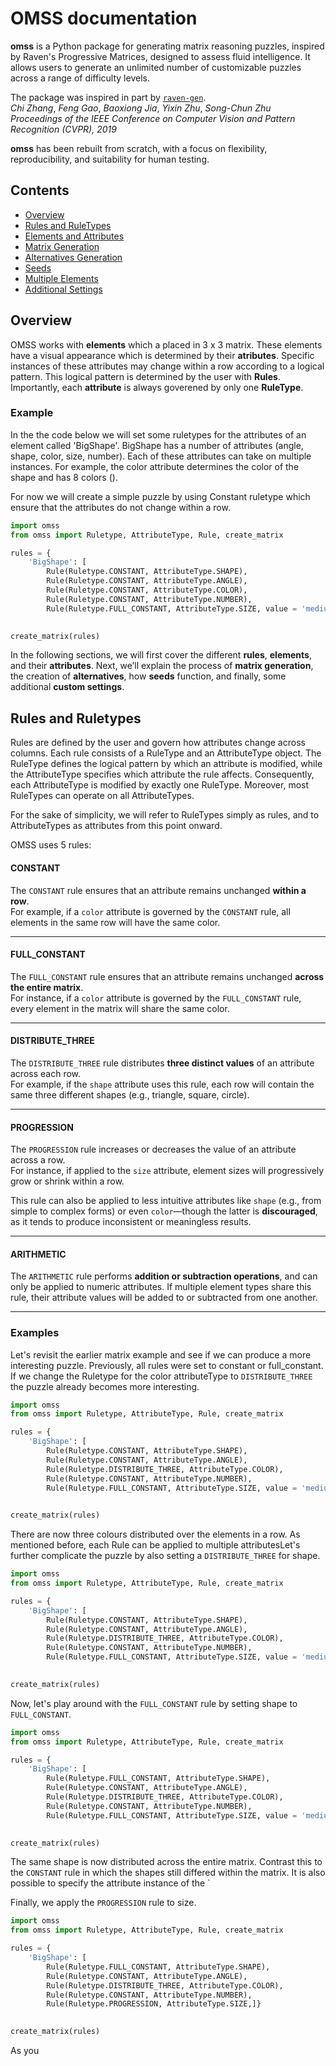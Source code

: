 
# OMSS documentation

**omss** is a Python package for generating matrix reasoning puzzles, inspired by Raven's Progressive Matrices, designed to assess fluid intelligence. It allows users to generate an unlimited number of customizable puzzles across a range of difficulty levels. 

The package was inspired in part by [`raven-gen`](https://github.com/shlomenu/raven-gen).  
*Chi Zhang*, *Feng Gao*, *Baoxiong Jia*, *Yixin Zhu*, *Song-Chun Zhu*  
*Proceedings of the IEEE Conference on Computer Vision and Pattern Recognition (CVPR), 2019*  

**omss** has been rebuilt from scratch, with a focus on flexibility, reproducibility, and suitability for human testing.

## Contents

- [Overview](#overview)
- [Rules and RuleTypes](#ruletypes)
- [Elements and Attributes](#elements-and-attributes)
- [Matrix Generation](#matrix-generation)
- [Alternatives Generation](#alternatives-generation)
- [Seeds](#seeds)
- [Multiple Elements](#multiple-elements)
- [Additional Settings](#Additional-settings)


## Overview

OMSS works with **elements** which a placed in 3 x 3 matrix. These elements have a visual appearance which is determined by their **atributes**. Specific instances of these attributes may change within a row according to a logical pattern. This logical pattern is determined by the user with **Rules**. Importantly, each **attribute** is always goverened by only one **RuleType**. 

### Example
In the the code below we will set some ruletypes for the attributes of an element called 'BigShape'. BigShape has a number of attributes (angle, shape, color, size, number). Each of these attributes can take on multiple instances. For example, the color attribute determines the color of the shape and has 8 colors (). 

For now we will create a simple puzzle by using Constant ruletype which ensure that the attributes do not change within a row.

```python
import omss
from omss import Ruletype, AttributeType, Rule, create_matrix

rules = {
    'BigShape': [       
        Rule(Ruletype.CONSTANT, AttributeType.SHAPE),
        Rule(Ruletype.CONSTANT, AttributeType.ANGLE),
        Rule(Ruletype.CONSTANT, AttributeType.COLOR),
        Rule(Ruletype.CONSTANT, AttributeType.NUMBER),
        Rule(Ruletype.FULL_CONSTANT, AttributeType.SIZE, value = 'medium')]}
    

create_matrix(rules)
```
In the following sections, we will first cover the different **rules**, **elements**, and their **attributes**. Next, we’ll explain the process of **matrix generation**, the creation of **alternatives**, how **seeds** function, and finally, some additional **custom settings**.

## Rules and Ruletypes
Rules are defined by the user and govern how attributes change across columns. Each rule consists of a RuleType and an AttributeType object. The RuleType defines the logical pattern by which an attribute is modified, while the AttributeType specifies which attribute the rule affects. Consequently, each AttributeType is modified by exactly one RuleType. Moreover, most RuleTypes can operate on all AttributeTypes. 

For the sake of simplicity, we will refer to RuleTypes simply as rules, and to AttributeTypes as attributes from this point onward.

OMSS uses 5 rules:

#### **CONSTANT**
The `CONSTANT` rule ensures that an attribute remains unchanged **within a row**.  
For example, if a `color` attribute is governed by the `CONSTANT` rule, all elements in the same row will have the same color.

---

#### **FULL_CONSTANT**
The `FULL_CONSTANT` rule ensures that an attribute remains unchanged **across the entire matrix**.  
For instance, if a `color` attribute is governed by the `FULL_CONSTANT` rule, every element in the matrix will share the same color.

---

#### **DISTRIBUTE_THREE**
The `DISTRIBUTE_THREE` rule distributes **three distinct values** of an attribute across each row.  
For example, if the `shape` attribute uses this rule, each row will contain the same three different shapes (e.g., triangle, square, circle).

---

#### **PROGRESSION**
The `PROGRESSION` rule increases or decreases the value of an attribute across a row.  
For instance, if applied to the `size` attribute, element sizes will progressively grow or shrink within a row.

This rule can also be applied to less intuitive attributes like `shape` (e.g., from simple to complex forms) or even `color`—though the latter is **discouraged**, as it tends to produce inconsistent or meaningless results.

---

#### **ARITHMETIC**
The `ARITHMETIC` rule performs **addition or subtraction operations**, and can only be applied to numeric attributes.  If multiple element types share this rule, their attribute values will be added to or subtracted from one another.

---
### Examples
Let's revisit the earlier matrix example and see if we can produce a more interesting puzzle. Previously, all rules were set to constant or full_constant. If we change the Ruletype for the color attributeType to `DISTRIBUTE_THREE` the puzzle already becomes more interesting.

```python
import omss
from omss import Ruletype, AttributeType, Rule, create_matrix

rules = {
    'BigShape': [       
        Rule(Ruletype.CONSTANT, AttributeType.SHAPE),
        Rule(Ruletype.CONSTANT, AttributeType.ANGLE),
        Rule(Ruletype.DISTRIBUTE_THREE, AttributeType.COLOR),
        Rule(Ruletype.CONSTANT, AttributeType.NUMBER),
        Rule(Ruletype.FULL_CONSTANT, AttributeType.SIZE, value = 'medium')]}
    

create_matrix(rules)
```
There are now three colours distributed over the elements in a row. As mentioned before, each Rule can be applied to multiple attributesLet's further complicate the puzzle by also setting a `DISTRIBUTE_THREE` for shape.

```python
import omss
from omss import Ruletype, AttributeType, Rule, create_matrix

rules = {
    'BigShape': [       
        Rule(Ruletype.CONSTANT, AttributeType.SHAPE),
        Rule(Ruletype.CONSTANT, AttributeType.ANGLE),
        Rule(Ruletype.DISTRIBUTE_THREE, AttributeType.COLOR),
        Rule(Ruletype.CONSTANT, AttributeType.NUMBER),
        Rule(Ruletype.FULL_CONSTANT, AttributeType.SIZE, value = 'medium')]}
    

create_matrix(rules)
```

Now, let's play around with the `FULL_CONSTANT` rule by setting shape to `FULL_CONSTANT`. 

```python
import omss
from omss import Ruletype, AttributeType, Rule, create_matrix

rules = {
    'BigShape': [       
        Rule(Ruletype.FULL_CONSTANT, AttributeType.SHAPE),
        Rule(Ruletype.CONSTANT, AttributeType.ANGLE),
        Rule(Ruletype.DISTRIBUTE_THREE, AttributeType.COLOR),
        Rule(Ruletype.CONSTANT, AttributeType.NUMBER),
        Rule(Ruletype.FULL_CONSTANT, AttributeType.SIZE, value = 'medium')]}
    

create_matrix(rules)
```
The same shape is now distributed across the entire matrix. Contrast this to the `CONSTANT` rule in which the shapes still differed within the matrix. It is also possible to specify the attribute instance of the `

Finally, we apply the `PROGRESSION` rule to size. 

```python
import omss
from omss import Ruletype, AttributeType, Rule, create_matrix

rules = {
    'BigShape': [       
        Rule(Ruletype.FULL_CONSTANT, AttributeType.SHAPE),
        Rule(Ruletype.CONSTANT, AttributeType.ANGLE),
        Rule(Ruletype.DISTRIBUTE_THREE, AttributeType.COLOR),
        Rule(Ruletype.CONSTANT, AttributeType.NUMBER),
        Rule(Ruletype.PROGRESSION, AttributeType.SIZE,]}
    

create_matrix(rules)
```
As you

